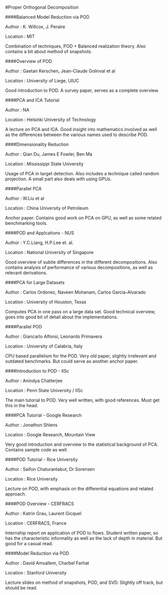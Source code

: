 #Proper Orthogonal Decomposition


####Balanced Model Reduction via POD

Author      :   K. Willcox, J. Peraire

Location    :   MIT

Combination of techniques, POD + Balanced realization theory. Also contains a
bit about method of snapshots.

####Overview of POD

Author      :   Gaetan Kerschen, Jean-Claude Golinval et al

Location    :   University of Liege, UIUC

Good introduction to POD. A survey paper, serves as a complete overview.

####PCA and ICA Tutorial

Author      :   NA

Location    :   Helsinki University of Technology

A lecture on PCA and ICA. Good insight into mathematics involved as well
as the differences between the various names used to describe POD.


####Dimensionality Reduction

Author      :   Qian Du, James E Fowler, Ben Ma

Location    :  Mississippi State University

Usage of PCA in target detection. Also includes a technique called random
projection. A small part also deals with using GPUs.


####Parallel PCA

Author      :   W.Liu et al

Location    :   China University of Petroleum

Anchor paper. Contains good work on PCA on GPU, as well as some related
benchmarking tools.



####POD and Applcations - NUS

Author      :   Y.C.Liang, H.P.Lee et. al.

Location    :   National University of Singapore


Good overview of subtle differences in the different decompositions. Also
contains analysis of performance of various decompositions, as well as
relevant derivations.

####PCA for Large Datasets

Author      :   Carlos Ordonez, Naveen Mohanam, Carlos Garcia-Alvarado

Location    :   University of Houston, Texas

Computes PCA in one pass on a large data set. Good technical overview, goes
into good bit of detail about the implementations.

####Parallel POD

Author      :   Giancarlo Alfonsi, Leonardo Primavera

Location    :   University of Calabria, Italy

CPU based parallelism for the POD. Very old paper, slightly irrelevant and
outdated benchmarks. But could serve as another anchor paper.


####Introduction to POD - IISc

Author      :   Anindya Chatterjee

Location    :   Penn State University / IISc


The main tutorial to POD. Very well written, with good references. Must get
this in the head.

####PCA Tutorial - Google Research

Author      :   Jonathon Shlens

Location    :   Google Research, Mountain View

Very good introduction and overview to the statistical background of PCA.
Contains sample code as well.


####POD Tutorial - Rice University

Author      :   Saifon Chaturantabut, Dr Sorensen

Location    :   Rice University

Lecture on POD, with emphasis on the differential equations and related
approach.

####POD Overview - CERFRACS

Author      :   Katrin Grau, Laurent Gicquel

Location    :   CERFRACS, France

Internship report on application of POD to flows. Student written paper,
so has the characteristic informality as well as the lack of depth in
material. But good for a casual read.


####Model Reduction via POD

Author      :   David Amsallem, Charbel Farhat

Location    :   Stanford University

Lecture slides on method of snapshots, POD, and SVD. Slightly off track, but
should be read.






